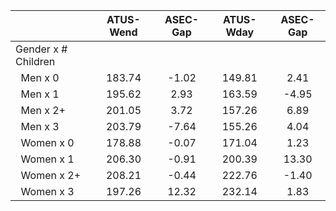 
|                      |    ATUS-Wend |     ASEC-Gap |    ATUS-Wday |     ASEC-Gap |
| -------------------- | :----------: | :----------: | :----------: | :----------: |
| Gender x # Children  |              |              |              |              |
| &nbsp;&nbsp;Men x 0  |       183.74 |        -1.02 |       149.81 |         2.41 |
| &nbsp;&nbsp;Men x 1  |       195.62 |         2.93 |       163.59 |        -4.95 |
| &nbsp;&nbsp;Men x 2+ |       201.05 |         3.72 |       157.26 |         6.89 |
| &nbsp;&nbsp;Men x 3  |       203.79 |        -7.64 |       155.26 |         4.04 |
| &nbsp;&nbsp;Women x 0 |       178.88 |        -0.07 |       171.04 |         1.23 |
| &nbsp;&nbsp;Women x 1 |       206.30 |        -0.91 |       200.39 |        13.30 |
| &nbsp;&nbsp;Women x 2+ |       208.21 |        -0.44 |       222.76 |        -1.40 |
| &nbsp;&nbsp;Women x 3 |       197.26 |        12.32 |       232.14 |         1.83 |

